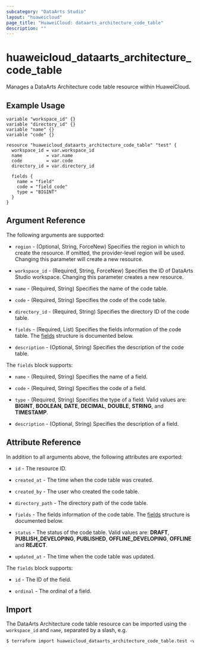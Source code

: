 ```yaml
---
subcategory: "DataArts Studio"
layout: "huaweicloud"
page_title: "HuaweiCloud: dataarts_architecture_code_table"
description: ""
---
```


# huaweicloud_dataarts_architecture_code_table

Manages a DataArts Architecture code table resource within HuaweiCloud.

## Example Usage

```hcl
variable "workspace_id" {}
variable "directory_id" {}
variable "name" {}
variable "code" {}

resource "huaweicloud_dataarts_architecture_code_table" "test" {
  workspace_id = var.workspace_id
  name         = var.name
  code         = var.code
  directory_id = var.directory_id

  fields {
    name = "field"
    code = "field_code"
    type = "BIGINT"
  }
}
```

## Argument Reference

The following arguments are supported:

* `region` - (Optional, String, ForceNew)  Specifies the region in which to create the resource.
  If omitted, the provider-level region will be used. Changing this parameter will create a new resource.

* `workspace_id` - (Required, String, ForceNew) Specifies the ID of DataArts Studio workspace.
  Changing this parameter creates a new resource.

* `name` - (Required, String) Specifies the name of the code table.

* `code` - (Required, String) Specifies the code of the code table.

* `directory_id` - (Required, String) Specifies the directory ID of the code table.

* `fields` - (Required, List) Specifies the fields information of the code table.
  The [fields](#DataArts_Architecture_Code_Table_Fields) structure is documented below.

* `description` - (Optional, String) Specifies the description of the code table.

<a name="DataArts_Architecture_Code_Table_Fields"></a>
The `fields` block supports:

* `name` - (Required, String) Specifies the name of a field.

* `code` - (Required, String) Specifies the code of a field.

* `type` - (Required, String) Specifies the type of a field. Valid values are: **BIGINT**, **BOOLEAN**, **DATE**,
  **DECIMAL**, **DOUBLE**, **STRING**, and **TIMESTAMP**.

* `description` - (Optional, String) Specifies the description of a field.

## Attribute Reference

In addition to all arguments above, the following attributes are exported:

* `id` - The resource ID.

* `created_at` - The time when the code table was created.

* `created_by` - The user who created the code table.

* `directory_path` - The directory path of the code table.

* `fields` - The fields information of the code table.
  The [fields](#DataArts_Architecture_Code_Table_Fields_Attribute) structure is documented below.

* `status` - The status of the code table. Valid values are: **DRAFT**, **PUBLISH_DEVELOPING**,
  **PUBLISHED**, **OFFLINE_DEVELOPING**, **OFFLINE** and **REJECT**.

* `updated_at` - The time when the code table was updated.

<a name="DataArts_Architecture_Code_Table_Fields_Attribute"></a>
The `fields` block supports:

* `id` - The ID of the field.

* `ordinal` - The ordinal of a field.

## Import

The DataArts Architecture code table resource can be imported using the `workspace_id` and `name`, separated by
a slash, e.g.

```bash
$ terraform import huaweicloud_dataarts_architecture_code_table.test <workspace_id>/<name>
```

